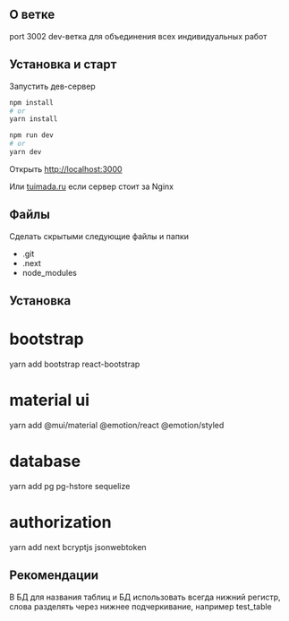 ## О ветке
port 3002
dev-ветка для объединения всех индивидуальных работ

## Установка и старт

Запустить дев-сервер

```bash
npm install
# or
yarn install

npm run dev
# or
yarn dev
```

Открыть [http://localhost:3000](http://localhost:3000)

Или [tuimada.ru](tuimada.ru) если сервер стоит за Nginx

## Файлы

Сделать скрытыми следующие файлы и папки

- .git
- .next
- node_modules

## Установка
# bootstrap
yarn add bootstrap react-bootstrap
# material ui
yarn add @mui/material @emotion/react @emotion/styled
# database
yarn add pg pg-hstore sequelize
# authorization
yarn add next bcryptjs jsonwebtoken

## Рекомендации
В БД для названия таблиц и БД использовать всегда нижний регистр, слова разделять через нижнее подчеркивание, например test_table